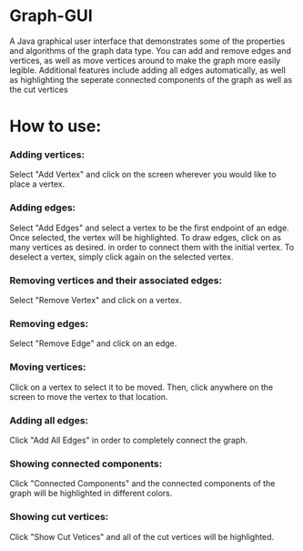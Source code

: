 # Graph-GUI
A Java graphical user interface that demonstrates some of the properties and algorithms of the graph data type. You can add and remove edges and vertices, as well as move vertices around to make the graph more easily legible. Additional features include adding all edges automatically, as well as highlighting the seperate connected components of the graph as well as the cut vertices

# How to use:

### Adding vertices: 
Select "Add Vertex" and click on the screen wherever you would like to place a vertex.

### Adding edges: 
Select "Add Edges" and select a vertex to be the first endpoint of an edge. Once selected, the vertex will be highlighted. To draw edges, click on as many vertices as desired.
in order to connect them with the initial vertex. To deselect a vertex, simply click again on the selected vertex.

### Removing vertices and their associated edges: 
Select "Remove Vertex" and click on a vertex.

### Removing edges: 
Select "Remove Edge" and click on an edge.

### Moving vertices: 
Click on a vertex to select it to be moved. Then, click anywhere on the screen to move the vertex to that location.

### Adding all edges: 
Click "Add All Edges" in order to completely connect the graph. 

### Showing connected components: 
Click "Connected Components" and the connected components of the graph will be highlighted in different colors.

### Showing cut vertices: 
Click "Show Cut Vetices" and all of the cut vertices will be highlighted.

